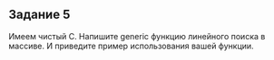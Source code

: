 ## Задание 5    
Имеем чистый C. Напишите generic функцию линейного поиска в массиве. И приведите пример
использования вашей функции.